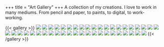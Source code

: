 +++
title = "Art Gallery"
+++
A collection of my creations. I love to work in many mediums. From pencil and paper, to paints, to digital, to work-working.

{{< gallery >}}
  <img src="gallery/01.jpg" class="grid-w50 md:grid-w33 xl:grid-w25" />
  <img src="gallery/02.jpg" class="grid-w50 md:grid-w33 xl:grid-w25" />
  <img src="gallery/03.jpg" class="grid-w50 md:grid-w33 xl:grid-w25" />
  <img src="gallery/04.jpg" class="grid-w50 md:grid-w33 xl:grid-w25" />
  <img src="gallery/05.jpg" class="grid-w50 md:grid-w33 xl:grid-w25" />
  <img src="gallery/06.jpg" class="grid-w50 md:grid-w33 xl:grid-w25" />
  <img src="gallery/07.jpg" class="grid-w50 md:grid-w33 xl:grid-w25" />
  <img src="gallery/08.jpg" class="grid-w50 md:grid-w33 xl:grid-w25" />
  <img src="gallery/09.jpg" class="grid-w50 md:grid-w33 xl:grid-w25" />
  <img src="gallery/010.jpg" class="grid-w50 md:grid-w33 xl:grid-w25" />
  <img src="gallery/011.jpg" class="grid-w50 md:grid-w33 xl:grid-w25" />
  <img src="gallery/012.jpg" class="grid-w50 md:grid-w33 xl:grid-w25" />
  <img src="gallery/013.jpg" class="grid-w50 md:grid-w33 xl:grid-w25" />
  <img src="gallery/014.jpg" class="grid-w50 md:grid-w33 xl:grid-w25" />
  <img src="gallery/015.jpg" class="grid-w50 md:grid-w33 xl:grid-w25" />
  <img src="gallery/016.jpg" class="grid-w50 md:grid-w33 xl:grid-w25" />
  <img src="gallery/017.jpg" class="grid-w50 md:grid-w33 xl:grid-w25" />
  <img src="gallery/018.jpg" class="grid-w50 md:grid-w33 xl:grid-w25" />
  <img src="gallery/019.jpg" class="grid-w50 md:grid-w33 xl:grid-w25" />
  <img src="gallery/020.jpg" class="grid-w50 md:grid-w33 xl:grid-w25" />
  <img src="gallery/021.jpg" class="grid-w50 md:grid-w33 xl:grid-w25" />
  <img src="gallery/022.jpg" class="grid-w50 md:grid-w33 xl:grid-w25" />
  <img src="gallery/023.jpg" class="grid-w50 md:grid-w33 xl:grid-w25" />
  <img src="gallery/024.jpg" class="grid-w50 md:grid-w33 xl:grid-w25" />
  <img src="gallery/025.jpg" class="grid-w50 md:grid-w33 xl:grid-w25" />
  <img src="gallery/026.jpg" class="grid-w50 md:grid-w33 xl:grid-w25" />
  <img src="gallery/027.jpg" class="grid-w50 md:grid-w33 xl:grid-w25" />
  <img src="gallery/028.jpg" class="grid-w50 md:grid-w33 xl:grid-w25" />
  <img src="gallery/029.jpg" class="grid-w50 md:grid-w33 xl:grid-w25" />
  <img src="gallery/030.jpg" class="grid-w50 md:grid-w33 xl:grid-w25" />
  <img src="gallery/031.jpg" class="grid-w50 md:grid-w33 xl:grid-w25" />
  <img src="gallery/032.jpg" class="grid-w50 md:grid-w33 xl:grid-w25" />
  <img src="gallery/033.jpg" class="grid-w50 md:grid-w33 xl:grid-w25" />
  <img src="gallery/034.jpg" class="grid-w50 md:grid-w33 xl:grid-w25" />
  <img src="gallery/035.jpg" class="grid-w50 md:grid-w33 xl:grid-w25" />
  <img src="gallery/036.jpg" class="grid-w50 md:grid-w33 xl:grid-w25" />
  <img src="gallery/037.jpg" class="grid-w50 md:grid-w33 xl:grid-w25" />
  <img src="gallery/038.jpg" class="grid-w50 md:grid-w33 xl:grid-w25" />
  <img src="gallery/039.jpg" class="grid-w50 md:grid-w33 xl:grid-w25" />
  <img src="gallery/040.jpg" class="grid-w50 md:grid-w33 xl:grid-w25" />
  <img src="gallery/041.jpg" class="grid-w50 md:grid-w33 xl:grid-w25" />
  <img src="gallery/042.jpg" class="grid-w50 md:grid-w33 xl:grid-w25" />
  <img src="gallery/043.jpg" class="grid-w50 md:grid-w33 xl:grid-w25" />
{{< /gallery >}}